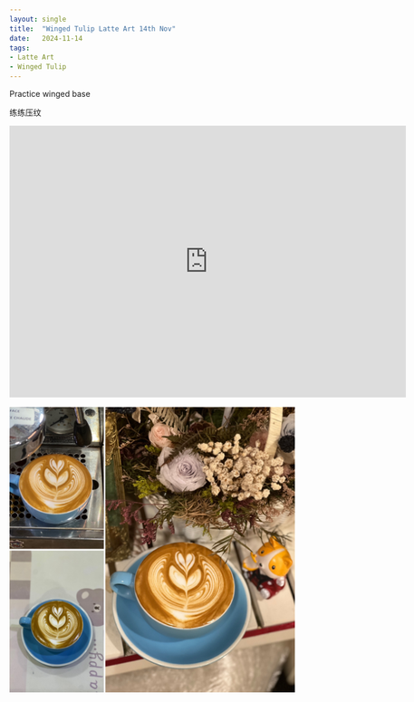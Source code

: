 ```yaml
---
layout: single
title:  "Winged Tulip Latte Art 14th Nov"
date:   2024-11-14
tags:
- Latte Art
- Winged Tulip
---
```



Practice winged base

练练压纹



<div class="embed-container">
  <iframe
      src="https://www.youtube.com/embed/fQEKkhhgKaY"
      width="700"
      height="480"
      frameborder="0"
      allowfullscreen="true">
  </iframe>
</div>


![](/assets/img/2024/11/14/3213D102-CCC1-4835-A07D-273744A83BEE.JPG)

